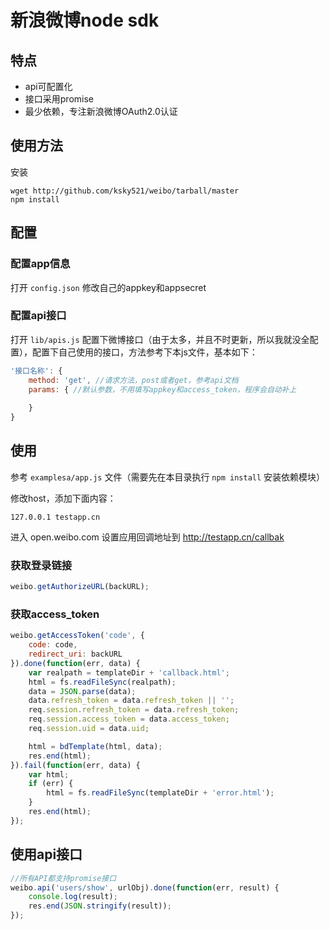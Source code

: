 新浪微博node sdk
=======
## 特点
 * api可配置化
 * 接口采用promise
 * 最少依赖，专注新浪微博OAuth2.0认证

## 使用方法

安装

```shell
wget http://github.com/ksky521/weibo/tarball/master
npm install
```

## 配置

### 配置app信息

打开 ```config.json``` 修改自己的appkey和appsecret

### 配置api接口

打开 ```lib/apis.js``` 配置下微博接口（由于太多，并且不时更新，所以我就没全配置），配置下自己使用的接口，方法参考下本js文件，基本如下：

```javascript
'接口名称': {
    method: 'get', //请求方法，post或者get，参考api文档
    params: { //默认参数，不用填写appkey和access_token，程序会自动补上
        
    }
}
```

## 使用
参考 ```examplesa/app.js``` 文件（需要先在本目录执行 ```npm install``` 安装依赖模块）

修改host，添加下面内容：

```shell
127.0.0.1 testapp.cn
```

进入 open.weibo.com 设置应用回调地址到 http://testapp.cn/callbak

### 获取登录链接

```javascript
weibo.getAuthorizeURL(backURL);
```

### 获取access_token

```javascript
weibo.getAccessToken('code', {
    code: code,
    redirect_uri: backURL
}).done(function(err, data) {
    var realpath = templateDir + 'callback.html';
    html = fs.readFileSync(realpath);
    data = JSON.parse(data);
    data.refresh_token = data.refresh_token || '';
    req.session.refresh_token = data.refresh_token;
    req.session.access_token = data.access_token;
    req.session.uid = data.uid;

    html = bdTemplate(html, data);
    res.end(html);
}).fail(function(err, data) {
    var html;
    if (err) {
        html = fs.readFileSync(templateDir + 'error.html');
    }
    res.end(html);
});
```

## 使用api接口

```javascript
//所有API都支持promise接口
weibo.api('users/show', urlObj).done(function(err, result) {
    console.log(result);
    res.end(JSON.stringify(result));
});
```
